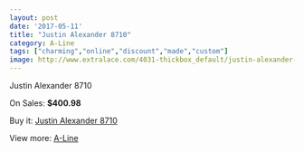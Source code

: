 ```yaml
---
layout: post
date: '2017-05-11'
title: "Justin Alexander 8710"
category: A-Line
tags: ["charming","online","discount","made","custom"]
image: http://www.extralace.com/4031-thickbox_default/justin-alexander-8710.jpg
---
```

Justin Alexander 8710

On Sales: **$400.98**
<a href="https://www.extralace.com/a-line/1903-justin-alexander-8710.html"><amp-img layout="responsive" width="600" height="600" src="//www.extralace.com/4031-thickbox_default/justin-alexander-8710.jpg" alt="Justin Alexander 8710 0" /></a>
<a href="https://www.extralace.com/a-line/1903-justin-alexander-8710.html"><amp-img layout="responsive" width="600" height="600" src="//www.extralace.com/4034-thickbox_default/justin-alexander-8710.jpg" alt="Justin Alexander 8710 1" /></a>
<a href="https://www.extralace.com/a-line/1903-justin-alexander-8710.html"><amp-img layout="responsive" width="600" height="600" src="//www.extralace.com/4033-thickbox_default/justin-alexander-8710.jpg" alt="Justin Alexander 8710 2" /></a>
<a href="https://www.extralace.com/a-line/1903-justin-alexander-8710.html"><amp-img layout="responsive" width="600" height="600" src="//www.extralace.com/4032-thickbox_default/justin-alexander-8710.jpg" alt="Justin Alexander 8710 3" /></a>

Buy it: [Justin Alexander 8710](https://www.extralace.com/a-line/1903-justin-alexander-8710.html "Justin Alexander 8710")

View more: [A-Line](https://www.extralace.com/2-a-line "A-Line")